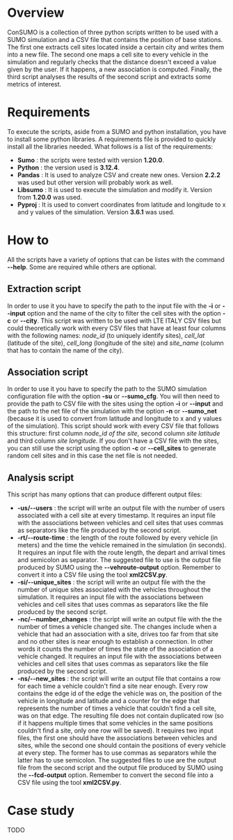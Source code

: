# Overview
ConSUMO is a collection of three python scripts written to be used with a SUMO simulation and a CSV file that contains the position of base stations.
The first one extracts cell sites located inside a certain city and writes them into a new file. The second one maps a cell site to every vehicle in the simulation
and regularly checks that the distance doesn't exceed a value given by the user. If it happens, a new association is computed. Finally, the third script analyses the results of the second script and extracts some metrics of interest.

# Requirements
To execute the scripts, aside from a SUMO and python installation, you have to install some python libraries. A requirements file is provided to quickly install all the libraries needed.
What follows is a list of the requirements:
- **Sumo** : the scripts were tested with version **1.20.0**.
- **Python** : the version used is **3.12.4**.
- **Pandas** : It is used to analyze CSV and create new ones. Version **2.2.2** was used but other version will probably work as well.
- **Libsumo** : It is used to execute the simulation and modify it. Version from **1.20.0** was used.
- **Pyproj** : It is used to convert coordinates from latitude and longitude to x and y values of the simulation. Version **3.6.1** was used.

# How to
All the scripts have a variety of options that can be listes with the command **--help**. Some are required while others are optional.

## Extraction script
In order to use it you have to specify the path to the input file with the **-i** or **--input** option and the name of the city to filter the cell sites 
with the option **-c** or **--city**. This script was written to be used with LTE ITALY CSV files but could theoretically work with every CSV files that
have at least four columns with the following names: *node_id* (to uniquely identify sites), *cell_lat* (latitude of the site), *cell_long* (longitude of the site)
and *site_name* (column that has to contain the name of the city).

## Association script
In order to use it you have to specify the path to the SUMO simulation configuration file with the option **-su** or **--sumo_cfg**. You will then need to provide the path to CSV file with the sites using the option **-i** or **--input** and the path to the net file of the simulation with the option **-n** or **--sumo_net** (because it is used to convert from latitude and longitude to x and y values of the simulation). This script should work with every CSV file that follows this structure: first column *node_id of the site*, second column *site latitude* and third column *site longitude*. If you don't have a CSV file with the sites, you can still use the script using the option **-c** or **--cell_sites** to generate random cell sites and in this case the net file is not needed.

## Analysis script
This script has many options that can produce different output files:
- **-us/--users** : the script will write an output file with the number of users associated with a cell site at every timestamp. It requires an input file with the associations between vehicles and cell sites that uses commas as separators like the file produced by the second script.
- **-rt/--route-time** : the length of the route followed by every vehicle (in meters) and the time the vehicle remained in the simulation (in seconds). It requires an input file with the route length, the depart and arrival times and semicolon as separator. The suggested file to use is the output file produced by SUMO using the **--vehroute-output** option. Remember to convert it into a CSV file using the tool **xml2CSV.py**.
- **-si/--unique_sites** : the script will write an output file with the the number of unique sites associated with the vehicles throughout the simulation. It requires an input file with the associations between vehicles and cell sites that uses commas as separators like the file produced by the second script.
- **-nc/--number_changes** : the script will write an output file with the the number of times a vehicle changed site. The changes include when a vehicle that had an association with a site, drives too far from that site and no other sites is near enough to establish a connection. In other words it counts the number of times the state of the association of a vehicle changed. It requires an input file with the associations between vehicles and cell sites that uses commas as separators like the file produced by the second script.
- **-ns/--new_sites** : the script will write an output file that contains a row for each time a vehicle couldn't find a site near enough. Every row contains the edge id of the edge the vehicle was on, the position of the vehicle in longitude and latitude and a counter for the edge that represents the number of times a vehicle that couldn't find a cell site, was on that edge. The resulting file does not contain duplicated row (so if it happens multiple times that some vehicles in the same positions couldn't find a site, only one row will be saved). It requires two input files, the first one should have the associations between vehicles and sites, while the second one should contain the positions of every vehicle at every step. The former has to use commas as separators while the latter has to use semicolon. The suggested files to use are the output file from the second script and the output file produced by SUMO using the **--fcd-output** option. Remember to convert the second file into a CSV file using the tool **xml2CSV.py**.

# Case study
TODO
